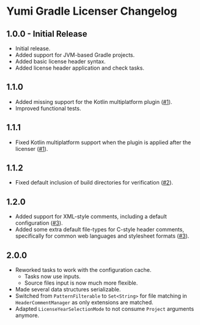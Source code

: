 # Yumi Gradle Licenser Changelog

## 1.0.0 - Initial Release

- Initial release.
- Added support for JVM-based Gradle projects.
- Added basic license header syntax.
- Added license header application and check tasks.

## 1.1.0

- Added missing support for the Kotlin multiplatform plugin ([#1](https://github.com/YumiProject/yumi-gradle-licenser/issues/1)).
- Improved functional tests.

## 1.1.1

- Fixed Kotlin multiplatform support when the plugin is applied after the licenser ([#1](https://github.com/YumiProject/yumi-gradle-licenser/issues/1#issuecomment-1931569894)).

## 1.1.2

- Fixed default inclusion of build directories for verification ([#2](https://github.com/YumiProject/yumi-gradle-licenser/issues/2)).

## 1.2.0

- Added support for XML-style comments, including a default configuration ([#3]).
- Added some extra default file-types for C-style header comments,
  specifically for common web languages and stylesheet formats ([#3]).

## 2.0.0

- Reworked tasks to work with the configuration cache.
  - Tasks now use inputs.
  - Source files input is now much more flexible.
- Made several data structures serializable.
- Switched from `PatternFilterable` to `Set<String>` for file matching in `HeaderCommentManager` as only extensions are matched.
- Adapted `LicenseYearSelectionMode` to not consume `Project` arguments anymore.

[#3]: https://github.com/YumiProject/yumi-gradle-licenser/pull/3
